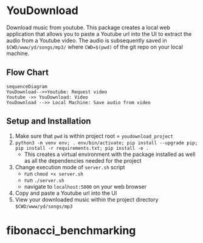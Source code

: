 ﻿# YouDownload

Download music from youtube. This package creates a local web application that allows you to paste a Youtube url into the UI to extract the audio from a Youtube video.  The audio is subsequently saved in `$CWD/www/yd/songs/mp3/` where `CWD=$(pwd)` of the git repo on your local machine.

## Flow Chart
```mermaid
sequenceDiagram
YouDownload-->>Youtube: Request video
Youtube ->> YouDownload: Video
YouDownload -->> Local Machine: Save audio from video 
```
## Setup and Installation
1. Make sure that `pwd` is within project root = `youdownload_project`
2. `python3 -m venv env; . env/bin/activate; pip install --upgrade pip; pip install -r requirements.txt; pip install -e .`
	 - This creates a virtual environment with the package installed as well as all the dependencies needed for the project
3. Change execution mode of `server.sh` script
    - run `chmod +x server.sh`
    - run `./server.sh`
    - navigate to `localhost:5000` on your web browser
4. Copy and paste a Youtube url into the UI
5. View your downloaded music within the project directory `$CWD/www/yd/songs/mp3`
# fibonacci_benchmarking
